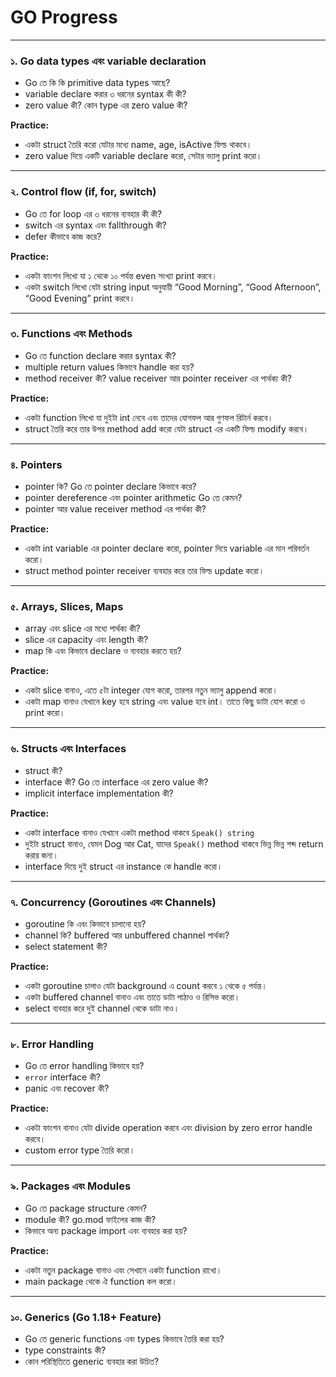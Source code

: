 # GO Progress

---

### ১. Go data types এবং variable declaration

- Go তে কি কি primitive data types আছে?  
- variable declare করার ৩ ধরনের syntax কী কী?  
- zero value কী? কোন type এর zero value কী?  

**Practice:**  
- একটা struct তৈরি করো যেটার মধ্যে name, age, isActive ফিল্ড থাকবে।  
- zero value দিয়ে একটি variable declare করো, সেটার ভ্যালু print করো।  

---

### ২. Control flow (if, for, switch)

- Go তে for loop এর ৩ ধরনের ব্যবহার কী কী?  
- switch এর syntax এবং fallthrough কী?  
- defer কীভাবে কাজ করে?  

**Practice:**  
- একটা ফাংশন লিখো যা ১ থেকে ১০ পর্যন্ত even সংখ্যা print করবে।  
- একটা switch লিখো যেটা string input অনুযায়ী “Good Morning”, “Good Afternoon”, “Good Evening” print করবে।  

---

### ৩. Functions এবং Methods

- Go তে function declare করার syntax কী?  
- multiple return values কিভাবে handle করা হয়?  
- method receiver কী? value receiver আর pointer receiver এর পার্থক্য কী?  

**Practice:**  
- একটা function লিখো যা দুইটা int নেবে এবং তাদের যোগফল আর গুণফল রিটার্ন করবে।  
- struct তৈরি করে তার উপর method add করো যেটা struct এর একটি ফিল্ড modify করবে।  

---

### ৪. Pointers

- pointer কি? Go তে pointer declare কিভাবে করে?  
- pointer dereference এবং pointer arithmetic Go তে কেমন?  
- pointer আর value receiver method এর পার্থক্য কী?  

**Practice:**  
- একটা int variable এর pointer declare করো, pointer দিয়ে variable এর মান পরিবর্তন করো।  
- struct method pointer receiver ব্যবহার করে তার ফিল্ড update করো।  

---

### ৫. Arrays, Slices, Maps

- array এবং slice এর মধ্যে পার্থক্য কী?  
- slice এর capacity এবং length কী?  
- map কি এবং কিভাবে declare ও ব্যবহার করতে হয়?  

**Practice:**  
- একটা slice বানাও, এতে ৫টা integer যোগ করো, তারপর নতুন ভ্যালু append করো।  
- একটা map বানাও যেখানে key হবে string এবং value হবে int। তাতে কিছু ডাটা যোগ করো ও print করো।  

---

### ৬. Structs এবং Interfaces

- struct কী?  
- interface কী? Go তে interface এর zero value কী?  
- implicit interface implementation কী?  

**Practice:**  
- একটা interface বানাও যেখানে একটা method থাকবে `Speak() string`  
- দুইটা struct বানাও, যেমন Dog আর Cat, যাদের `Speak()` method থাকবে ভিন্ন ভিন্ন শব্দ return করার জন্য।  
- interface দিয়ে দুই struct এর instance কে handle করো।  

---

### ৭. Concurrency (Goroutines এবং Channels)

- goroutine কি এবং কিভাবে চালানো হয়?  
- channel কি? buffered আর unbuffered channel পার্থক্য?  
- select statement কী?  

**Practice:**  
- একটা goroutine চালাও যেটা background এ count করবে ১ থেকে ৫ পর্যন্ত।  
- একটা buffered channel বানাও এবং তাতে ডাটা পাঠাও ও রিসিভ করো।  
- select ব্যবহার করে দুই channel থেকে ডাটা নাও।  

---

### ৮. Error Handling

- Go তে error handling কিভাবে হয়?  
- `error` interface কী?  
- panic এবং recover কী?  

**Practice:**  
- একটা ফাংশন বানাও যেটা divide operation করবে এবং division by zero error handle করবে।  
- custom error type তৈরি করো।  

---

### ৯. Packages এবং Modules

- Go তে package structure কেমন?  
- module কী? go.mod ফাইলের কাজ কী?  
- কিভাবে অন্য package import এবং ব্যবহার করা হয়?  

**Practice:**  
- একটা নতুন package বানাও এবং সেখানে একটা function রাখো।  
- main package থেকে ঐ function কল করো।  

---

### ১০. Generics (Go 1.18+ Feature)

- Go তে generic functions এবং types কিভাবে তৈরি করা হয়?  
- type constraints কী?  
- কোন পরিস্থিতিতে generic ব্যবহার করা উচিত?  
